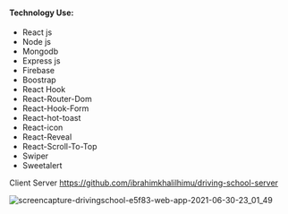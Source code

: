 #### Technology Use:
* React js
* Node js
* Mongodb
* Express js
* Firebase
* Boostrap
* React Hook
* React-Router-Dom
* React-Hook-Form
* React-hot-toast
* React-icon
* React-Reveal
* React-Scroll-To-Top
* Swiper
* Sweetalert

Client Server
https://github.com/ibrahimkhalilhimu/driving-school-server


![screencapture-drivingschool-e5f83-web-app-2021-06-30-23_01_49](https://user-images.githubusercontent.com/67514668/124002282-5f108600-d9f7-11eb-8d25-3497a5eb40f9.png)
